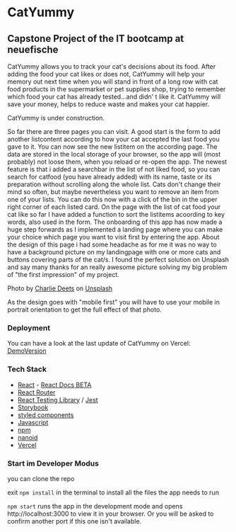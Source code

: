 # CatYummy

## Capstone Project of the IT bootcamp at neuefische

CatYummy allows you to track your cat's decisions about its food. After adding the food your cat likes or does not, CatYummy will help your memory out next time when you will stand in front of a long row with cat food products in the supermarket or pet supplies shop, trying to remember which food your cat has already tested...and didn' t like it. CatYummy will save your money, helps to reduce waste and makes your cat happier.

CatYummy is under construction.

So far there are three pages you can visit. A good start is the form to add another listcontent according to how your cat accepted the last food you gave to it. You can now see the new listitem on the according page. The data are stored in the local storage of your browser, so the app will (most probably) not loose them, when you reload or re-open the app. The newest feature is that i added a searchbar in the list of not liked food, so you can search for catfood (you have already added) with its name, taste or its preparation without scrolling along the whole list. Cats don't change their mind so often, but maybe nevertheless you want to remove an item from one of your lists. You can do this now with a click of the bin in the upper right corner of each listed card. On the page with the list of cat food your cat like so far I have added a function to sort the listitems acoording to key words, also used in the form.
The onboarding of this app has now made a huge step forwards as I implemented a landing page where you can make your choice which page you want to visit first by entering the app. About the design of this page i had some headache as for me it was no way to have a background picture on my landingpage with one or more cats and buttons covering parts of the cat/s. I found the perfect solution on Unsplash and say many thanks for an really awesome picture solving my big problem of "the first impression" of my project.

Photo by [Charlie Deets](https://unsplash.com/@charliedeets?utm_source=unsplash&utm_medium=referral&utm_content=creditCopyText) on [Unsplash](https://unsplash.com/@charliedeets?utm_source=unsplash&utm_medium=referral&utm_content=creditCopyText)

As the design goes with "mobile first" you will have to use your mobile in portrait orientation to get the full effect of that photo.

### Deployment

You can have a look at the last update of CatYummy on Vercel: [DemoVersion](https://capstone-project-catyummy.vercel.app/)

### Tech Stack

- [React](https://reactjs.org/) - [React Docs BETA](https://beta.reactjs.org/)
- [React Router](https://reactrouter.com/)
- [React Testing Library](https://testing-library.com/docs/react-testing-library/intro/) / [Jest](https://jestjs.io/)
- [Storybook](https://storybook.js.org/)
- [styled components](https://styled-components.com/)
- [Javascript](https://developer.mozilla.org/en-US/docs/Web/JavaScript#tutorials)
- [npm](https://www.npmjs.com/package/npm)
- [nanoid](https://www.npmjs.com/package/nanoid)
- [Vercel](https://vercel.com)

### Start im Developer Modus

you can clone the repo

exit `npm install` in the terminal to install all the files the app needs to run

`npm start` runs the app in the development mode and opens http://localhost:3000 to view it in your browser. Or you will be asked to confirm another port if this one isn't available.
